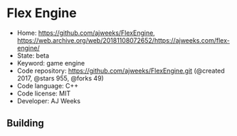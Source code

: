# Flex Engine

- Home: https://github.com/ajweeks/FlexEngine, https://web.archive.org/web/20181108072652/https://ajweeks.com/flex-engine/
- State: beta
- Keyword: game engine
- Code repository: https://github.com/ajweeks/FlexEngine.git (@created 2017, @stars 955, @forks 49)
- Code language: C++
- Code license: MIT
- Developer: AJ Weeks

## Building
